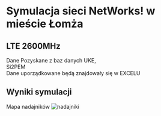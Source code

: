# Symulacja sieci NetWorks! w mieście Łomża 
## LTE 2600MHz
Dane Pozyskane z baz danych UKE, <br>
Si2PEM <br>
Dane uporządkowane będą znajdowały się w EXCELU
<!-- @TODO EXCEL Z DANYMI O MOCACH -->

## Wyniki symulacji
Mapa nadajników
![nadajniki](images/mapa_nadajniki.bmp)
